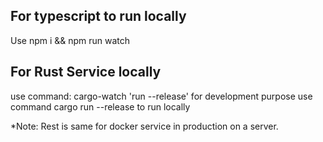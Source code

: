 ## For typescript to run locally
Use npm i && npm run watch

## For Rust Service locally
use command: cargo-watch 'run --release' for development purpose
use command cargo run --release to run locally


*Note: Rest is same for docker service in production on a server.     
